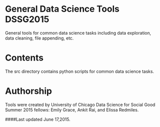 # General Data Science Tools DSSG2015
General tools for common data science tasks including data exploration, data cleaning, file appending, etc. 

# Contents
The src directory contains python scripts for common data science tasks.

# Authorship
Tools were created by University of Chicago Data Science for Social Good Summer 2015 fellows: Emily Grace, Ankit Rai, and Elissa Redmiles.

####Last updated June 17,2015.
